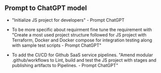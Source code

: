 ## Prompt to ChatGPT model

* "Initialize JS project for developers" - Prompt ChatGPT

* To be more specific about requirment fine tune the requirement with "Create a most used project structure followed for JS project with Terraform, Docker and Docker compose for integration testing along with sample test scripts - Prompt ChatGPT"

* To add the CI/CD for Github SaaS service pipelines. "Amend modular .github/workflows to Lint, build and test the JS project with stages and publishing artifacts to Pipelines. - Prompt ChatGPT"
